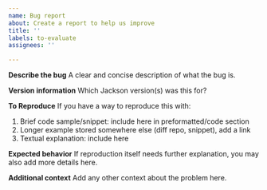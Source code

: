 ```yaml
---
name: Bug report
about: Create a report to help us improve
title: ''
labels: to-evaluate
assignees: ''

---
```


**Describe the bug**
A clear and concise description of what the bug is.

**Version information**
Which Jackson version(s) was this for?

**To Reproduce**
If you have a way to reproduce this with:

1. Brief code sample/snippet: include here in preformatted/code section
2. Longer example stored somewhere else (diff repo, snippet), add a link
3. Textual explanation: include here

**Expected behavior**
If reproduction itself needs further explanation, you may also add more details here.

**Additional context**
Add any other context about the problem here.
